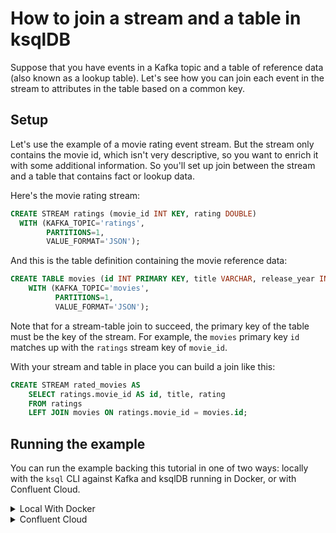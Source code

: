 <!-- title: How to join a stream and a table in ksqlDB -->
<!-- description: In this tutorial, learn how to join a stream and a table in ksqlDB, with step-by-step instructions and supporting code. -->

# How to join a stream and a table in ksqlDB

Suppose that you have events in a Kafka topic and a table of reference data (also known as a lookup table).
Let's see how you can join each event in the stream to attributes in the table based on a common key.

## Setup

Let's use the example of a movie rating event stream.  But the stream only contains the movie id, which isn't very
descriptive, so you want to enrich it with some additional information.  So you'll set up join between the stream and a table that contains fact or lookup data.

Here's the movie rating stream:

```sql
CREATE STREAM ratings (movie_id INT KEY, rating DOUBLE)
  WITH (KAFKA_TOPIC='ratings', 
        PARTITIONS=1, 
        VALUE_FORMAT='JSON');
```

And this is the table definition containing the movie reference data:

```sql
CREATE TABLE movies (id INT PRIMARY KEY, title VARCHAR, release_year INT)
    WITH (KAFKA_TOPIC='movies', 
          PARTITIONS=1, 
          VALUE_FORMAT='JSON');
```

Note that for a stream-table join to succeed, the primary key of the table must be the key of the stream.
For example, the `movies` primary key `id` matches up with the `ratings` stream key of `movie_id`.

With your stream and table in place you can build a join like this:

```sql
CREATE STREAM rated_movies AS
    SELECT ratings.movie_id AS id, title, rating
    FROM ratings
    LEFT JOIN movies ON ratings.movie_id = movies.id;
```

## Running the example

You can run the example backing this tutorial in one of two ways: locally with the `ksql` CLI against Kafka and ksqlDB running in Docker, or with Confluent Cloud.

<details>
  <summary>Local With Docker</summary>

  ### Prerequisites

  * Docker running via [Docker Desktop](https://docs.docker.com/desktop/) or [Docker Engine](https://docs.docker.com/engine/install/)
  * [Docker Compose](https://docs.docker.com/compose/install/). Ensure that the command `docker compose version` succeeds.

  ### Run the commands

  Clone the `confluentinc/tutorials` GitHub repository (if you haven't already) and navigate to the `tutorials` directory:

  ```shell
  git clone git@github.com:confluentinc/tutorials.git
  cd tutorials
  ```

  Start ksqlDB and Kafka:

  ```shell
  docker compose -f ./docker/docker-compose-ksqldb.yml up -d
  ```

  Next, open the ksqlDB CLI:

  ```shell
  docker exec -it ksqldb-cli ksql http://ksqldb-server:8088
  ```

  Run the following SQL statements to create the `ratings` stream and `movies` table backed by Kafka running in Docker and 
  populate them with test data.

  ```sql
  CREATE STREAM ratings (movie_id INT KEY, rating DOUBLE)
    WITH (KAFKA_TOPIC='ratings', 
          PARTITIONS=1, 
          VALUE_FORMAT='JSON');
  ```

  ```sql
  CREATE TABLE movies (id INT PRIMARY KEY, title VARCHAR, release_year INT)
      WITH (KAFKA_TOPIC='movies', 
            PARTITIONS=1, 
            VALUE_FORMAT='JSON');
  ```

  ```sql
  INSERT INTO movies (id, title, release_year) VALUES (294, 'Twisters', 2024);
  INSERT INTO movies (id, title, release_year) VALUES (354, 'Unfrosted', 2024);
  INSERT INTO movies (id, title, release_year) VALUES (782, 'Family Switch', 2023);

  INSERT INTO ratings (movie_id, rating) VALUES (294, 8.2);
  INSERT INTO ratings (movie_id, rating) VALUES (294, 8.5);
  INSERT INTO ratings (movie_id, rating) VALUES (354, 9.9);
  INSERT INTO ratings (movie_id, rating) VALUES (354, 9.7);
  INSERT INTO ratings (movie_id, rating) VALUES (782, 7.8);
  INSERT INTO ratings (movie_id, rating) VALUES (782, 7.7);
  INSERT INTO ratings (movie_id, rating) VALUES (782, 2.1);
  ```

  Finally, run the stream-table join query and land the results in a new `rated_movies` stream. Note that we first
  tell ksqlDB to consume from the beginning of the streams.
  
  ```sql
  SET 'auto.offset.reset'='earliest';

  CREATE STREAM rated_movies AS
      SELECT ratings.movie_id AS id, title, rating
      FROM ratings
      LEFT JOIN movies ON ratings.movie_id = movies.id
      EMIT CHANGES;
  ```

  Query the new stream:

  ```sql
  SELECT *
  FROM rated_movies
  EMIT CHANGES;
  ```

  The query output should look like this:

  ```plaintext
  +----------------------+----------------------+----------------------+
  |ID                    |TITLE                 |RATING                |
  +----------------------+----------------------+----------------------+
  |294                   |Twisters              |8.2                   |
  |294                   |Twisters              |8.5                   |
  |354                   |Unfrosted             |9.9                   |
  |354                   |Unfrosted             |9.7                   |
  |782                   |Family Switch         |7.8                   |
  |782                   |Family Switch         |7.7                   |
  |782                   |Family Switch         |2.1                   |
  +----------------------+----------------------+----------------------+
  ```

  When you are finished, exit the ksqlDB CLI by entering `CTRL-D` and clean up the containers used for this tutorial by running:

  ```shell
  docker compose -f ./docker/docker-compose-ksqldb.yml down
  ```

</details>

<details>
  <summary>Confluent Cloud</summary>

  ### Prerequisites

  * A [Confluent Cloud](https://confluent.cloud/signup) account
  * The [Confluent CLI](https://docs.confluent.io/confluent-cli/current/install.html) installed on your machine

  ### Create Confluent Cloud resources

  Login to your Confluent Cloud account:

  ```shell
  confluent login --prompt --save
  ```

  Install a CLI plugin that will streamline the creation of resources in Confluent Cloud:

  ```shell
  confluent plugin install confluent-cloud_kickstart
  ```

  Run the following command to create a Confluent Cloud environment and Kafka cluster. This will create 
  resources in AWS region `us-west-2` by default, but you may override these choices by passing the `--cloud` argument with
  a value of `aws`, `gcp`, or `azure`, and the `--region` argument that is one of the cloud provider's supported regions,
  which you can list by running `confluent kafka region list --cloud <CLOUD PROVIDER>`
  
  ```shell
  confluent cloud-kickstart --name ksqldb-tutorial \
    --environment-name ksqldb-tutorial \
    --output-format stdout
  ```

  Now, create a ksqlDB cluster by first getting your user ID of the form `u-123456` when you run this command:

  ```shell
  confluent iam user list
  ```

  And then create a ksqlDB cluster called `ksqldb-tutorial` with access linked to your user account:

  ```shell
  confluent ksql cluster create ksqldb-tutorial \
    --credential-identity <USER ID>
  ```

  ### Run the commands

  Login to the [Confluent Cloud Console](https://confluent.cloud/). Select `Environments` in the lefthand navigation,
  and then click the `ksqldb-tutorial` environment tile. Click the `ksqldb-tutorial` Kafka cluster tile, and then
  select `ksqlDB` in the lefthand navigation.

  The cluster may take a few minutes to be provisioned. Once its status is `Up`, click the cluster name and scroll down to the editor.

  In the query properties section at the bottom, change the value for `auto.offset.reset` to `Earliest` so that ksqlDB 
  will consume from the beginning of the streams we create.

  Enter the following statements in the editor and click `Run query`. This creates the `ratings` stream and `movies` table
  and populates them with test data.

  ```sql
  CREATE STREAM ratings (movie_id INT KEY, rating DOUBLE)
    WITH (KAFKA_TOPIC='ratings', 
          PARTITIONS=1, 
          VALUE_FORMAT='JSON');

  CREATE TABLE movies (id INT PRIMARY KEY, title VARCHAR, release_year INT)
      WITH (KAFKA_TOPIC='movies', 
            PARTITIONS=1, 
            VALUE_FORMAT='JSON');

  INSERT INTO movies (id, title, release_year) VALUES (294, 'Twisters', 2024);
  INSERT INTO movies (id, title, release_year) VALUES (354, 'Unfrosted', 2024);
  INSERT INTO movies (id, title, release_year) VALUES (782, 'Family Switch', 2023);

  INSERT INTO ratings (movie_id, rating) VALUES (294, 8.2);
  INSERT INTO ratings (movie_id, rating) VALUES (294, 8.5);
  INSERT INTO ratings (movie_id, rating) VALUES (354, 9.9);
  INSERT INTO ratings (movie_id, rating) VALUES (354, 9.7);
  INSERT INTO ratings (movie_id, rating) VALUES (782, 7.8);
  INSERT INTO ratings (movie_id, rating) VALUES (782, 7.7);
  INSERT INTO ratings (movie_id, rating) VALUES (782, 2.1);
  ```

  Now, paste the stream-table join query in the editor and click `Run query`. This will land the results in a 
  new `rated_movies` stream.

  ```sql
  CREATE STREAM rated_movies AS
      SELECT ratings.movie_id AS id, title, rating
      FROM ratings
      LEFT JOIN movies ON ratings.movie_id = movies.id
      EMIT CHANGES;
  ```

  Query the new stream:

  ```sql
  SELECT *
  FROM rated_movies
  EMIT CHANGES;
  ```

  The query output should look like this:

  ```plaintext
  +----------------------+----------------------+----------------------+
  |ID                    |TITLE                 |RATING                |
  +----------------------+----------------------+----------------------+
  |294                   |Twisters              |8.2                   |
  |294                   |Twisters              |8.5                   |
  |354                   |Unfrosted             |9.9                   |
  |354                   |Unfrosted             |9.7                   |
  |782                   |Family Switch         |7.8                   |
  |782                   |Family Switch         |7.7                   |
  |782                   |Family Switch         |2.1                   |
  +----------------------+----------------------+----------------------+
  ```

  ### Clean up

  When you are finished, delete the `ksqldb-tutorial` environment by first getting the environment ID of the form 
  `env-123456` corresponding to it:

  ```shell
  confluent environment list
  ```

  Delete the environment, including all resources created for this tutorial:

  ```shell
  confluent environment delete <ENVIRONMENT ID>
  ```

</details>
